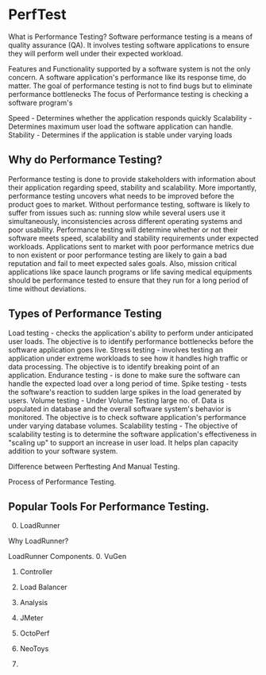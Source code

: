 # PerfTest
What is Performance Testing?
Software performance testing is a means of quality assurance (QA). It involves testing software applications to ensure they will perform well under their expected workload.

Features and Functionality supported by a software system is not the only concern. A software application's performance like its response time, do matter. The goal of performance testing is not to find bugs but to eliminate performance bottlenecks
The focus of Performance testing is checking a software program's

Speed - Determines whether the application responds quickly
Scalability - Determines maximum user load the software application can handle.
Stability - Determines if the application is stable under varying loads

## Why do Performance Testing?
Performance testing is done to provide stakeholders with information about their application regarding speed, stability and scalability. More importantly, performance testing uncovers what needs to be improved before the product goes to market. Without performance testing, software is likely to suffer from issues such as: running slow while several users use it simultaneously, inconsistencies across different operating systems and poor usability. Performance testing will determine whether or not their software meets speed, scalability and stability requirements under expected workloads. Applications sent to market with poor performance metrics due to non existent or poor performance testing are likely to gain a bad reputation and fail to meet expected sales goals. Also, mission critical applications like space launch programs or life saving medical equipments should be performance tested to ensure that they run for a long period of time without deviations.

## Types of Performance Testing
Load testing - checks the application's ability to perform under anticipated user loads. The objective is to identify performance bottlenecks before the software application goes live.
Stress testing - involves testing an application under extreme workloads to see how it handles high traffic or data processing. The objective is to identify breaking point of an application.
Endurance testing - is done to make sure the software can handle the expected load over a long period of time.
Spike testing - tests the software's reaction to sudden large spikes in the load generated by users.
Volume testing - Under Volume Testing large no. of. Data is populated in database and the overall software system's behavior is monitored. The objective is to check software application's performance under varying database volumes.
Scalability testing - The objective of scalability testing is to determine the software application's effectiveness in "scaling up" to support an increase in user load. It helps plan capacity addition to your software system.



Difference between Perftesting And Manual Testing.

Process of Performance Testing.



## Popular Tools For Performance Testing.
0. LoadRunner

Why LoadRunner?

LoadRunner Components.
0. VuGen
1. Controller
2. Load Balancer
3. Analysis


1. JMeter
2. OctoPerf
3. NeoToys
4. 
